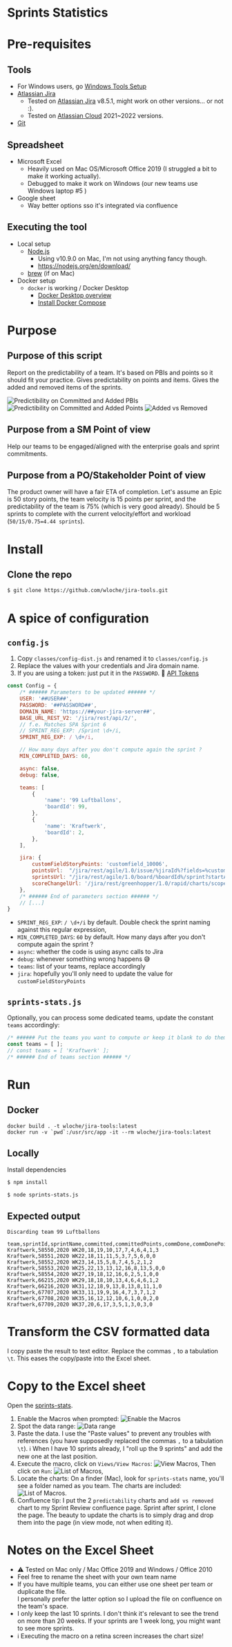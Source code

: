 # Sprints Statistics

# Pre-requisites

## Tools
- For Windows users, go [Windows Tools Setup](windows-tools-setup.md)
- [Atlassian Jira](https://www.atlassian.com/software/jira) 
    - Tested on [Atlassian Jira](https://www.atlassian.com/software/jira) v8.5.1, might work on other versions... or not :).
    - Tested on [Atlassian Cloud](https://confluence.atlassian.com/cloud/blog/2022/03/atlassian-cloud-changes-feb-28-to-mar-7-2022) 2021~2022 versions.
- [Git](https://git-scm.com/download)

## Spreadsheet
- Microsoft Excel
  - Heavily used on Mac OS/Microsoft Office 2019 (I struggled a bit to make it working actually).
  - Debugged to make it work on Windows (our new teams use Windows laptop #5 )
- Google sheet
  - Way better options sso it's integrated via confluence

## Executing the tool
- Local setup
  - [Node.js](https://nodejs.org/en/)
    - Using v10.9.0 on Mac, I'm not using anything fancy though.
    - https://nodejs.org/en/download/
  - [brew](https://brew.sh/) (if on Mac)
- Docker setup
  - `docker` is working / Docker Desktop
    - [Docker Desktop overview](https://docs.docker.com/desktop/)
    - [Install Docker Compose](https://docs.docker.com/compose/install/)

# Purpose
## Purpose of this script
Report on the predictability of a team. It's based on PBIs and points so it should fit your practice.
Gives predictability on points and items. Gives the added and removed items of the sprints.

![Predictibility on Committed and Added PBIs](Kraftwerk/Predictability%20on%20Committed%20and%20Added%20PBIs.png)
![Predictibility on Committed and Added Points](Kraftwerk/Predictability%20on%20Committed%20and%20Added%20Points.png)
![Added vs Removed](Kraftwerk/Added%20vs%20Removed.png)

## Purpose from a SM Point of view
Help our teams to be engaged/aligned with the enterprise goals and sprint commitments.

## Purpose from a PO/Stakeholder Point of view
The product owner will have a fair ETA of completion.
Let's assume an Epic is 50 story points, the team velocity is 15 points per sprint, and the predictability of the team is 75% (which is very good already).
Should be 5 sprints to complete with the current velocity/effort and workload (`50/15/0.75=4.44 sprints`). 

# Install
## Clone the repo
```bash
$ git clone https://github.com/wloche/jira-tools.git
```

# A spice of configuration

## `config.js`
1. Copy `classes/config-dist.js` and renamed it to `classes/config.js`
2. Replace the values with your credentials and Jira domain name.
3. If you are using a token: just put it in the `PASSWORD`. 🔗 [API Tokens](https://id.atlassian.com/manage-profile/security/api-tokens)

```javascript
const Config = {
    /* ###### Parameters to be updated ###### */
    USER: '##USER##',
    PASSWORD: '##PASSWORD##',
    DOMAIN_NAME: 'https://##your-jira-server##',
    BASE_URL_REST_V2: '/jira/rest/api/2/',
    // f.e. Matches SPA Sprint 6
    // SPRINT_REG_EXP: /Sprint \d+/i,
    SPRINT_REG_EXP: / \d+/i,

    // How many days after you don't compute again the sprint ?
    MIN_COMPLETED_DAYS: 60,

    async: false,
    debug: false,

    teams: [
        {
            'name': '99 Luftballons',
            'boardId': 99,
        },
        {
            'name': 'Kraftwerk',
            'boardId': 2,
        },
    ],

    jira: {
        customFieldStoryPoints: 'customfield_10006',
        pointsUrl:  "/jira/rest/agile/1.0/issue/%jiraId%?fields=%customFieldStoryPoints%,issuetype",
        sprintsUrl: "/jira/rest/agile/1.0/board/%boardId%/sprint?startAt=%startAt%",
        scoreChangelUrl: '/jira/rest/greenhopper/1.0/rapid/charts/scopechangeburndownchart?rapidViewId=%boardId%&sprintId=%sprintId%',
    },
    /* ###### End of parameters section ###### */
    // [...]
}
```

- `SPRINT_REG_EXP`: `/ \d+/i` by default. Double check the sprint naming against this regular expression,
- `MIN_COMPLETED_DAYS`: `60` by default. How many days after you don't compute again the sprint ?
- `async`: whether the code is using async calls to Jira
- `debug`: whenever something wrong happens :sweat_smile:
- `teams`: list of your teams, replace accordingly
- `jira`: hopefully you'll only need to update the value for `customFieldStoryPoints`

## `sprints-stats.js`
Optionally, you can process some dedicated teams, update the constant `teams` accordingly:

```javascript
/* ###### Put the teams you want to compute or keep it blank to do them all ###### */
const teams = [ ];
// const teams = [ 'Kraftwerk' ];
/* ###### End of teams section ###### */
```

# Run
## Docker
```shell
docker build . -t wloche/jira-tools:latest
docker run -v `pwd`:/usr/src/app -it --rm wloche/jira-tools:latest
```

## Locally
Install dependencies
```bash
$ npm install
```

```shell
$ node sprints-stats.js 
```

## Expected output
```shell
Discarding team 99 Luftballons

team,sprintId,sprintName,committed,committedPoints,commDone,commDonePoints,added,addedPoints,addedDone,addedDonePoints,removed,removedPoints
Kraftwerk,58550,2020 WK20,18,19,10,17,7,4,6,4,1,3
Kraftwerk,58551,2020 WK22,18,11,11,5,3,7,5,6,0,0
Kraftwerk,58552,2020 WK23,14,15,5,8,7,4,5,2,1,2
Kraftwerk,58553,2020 WK25,22,13,13,12,16,8,13,5,0,0
Kraftwerk,58554,2020 WK27,19,18,12,16,6,2,5,1,0,0
Kraftwerk,66215,2020 WK29,18,18,10,13,4,6,4,6,1,2
Kraftwerk,66216,2020 WK31,12,18,9,13,8,13,8,11,1,0
Kraftwerk,67707,2020 WK33,11,19,9,16,4,7,3,7,1,2
Kraftwerk,67708,2020 WK35,16,12,12,10,6,1,0,0,2,0
Kraftwerk,67709,2020 WK37,20,6,17,3,5,1,3,0,3,0
```

# Transform the CSV formatted data
I copy paste the result to text editor. Replace the commas `,` to a tabulation `\t`.
This eases the copy/paste into the Excel sheet.

# Copy to the Excel sheet
Open the [sprints-stats](../../assets/sprints-stats.xlsm).

1. Enable the Macros when prompted:
![Enable the Macros](images/excel-enable-macros.png)
2. Spot the data range:
![Data range](images/excel-data-range.png)
3. Paste the data.
I use the "Paste values" to prevent any troubles with references (you have supposedly replaced the commas `,` to a tabulation `\t`).
:information_source: When I have 10 sprints already, I "roll up the 9 sprints" and add the new one at the last position.
4. Execute the macro, click on `Views/View Macros`:
![View Macros](images/excel-view-macros.png),
Then click on `Run`:
![List of Macros](images/excel-macros.png),
5. Locate the charts:
On a finder (Mac), look for `sprints-stats` name, you'll see a folder named as you team.
The charts are included:
![List of Macros](images/finder-locate-charts.png).
6. Confluence tip:
I put the 2 `predictability` charts and `add vs removed` chart to my Sprint Review confluence page.
Sprint after sprint, I clone the page. The beauty to update the charts is to simply drag and drop them into the page (in view mode, not when editing it).

# Notes on the Excel Sheet
- :warning: Tested on Mac only / Mac Office 2019 and Windows / Office 2010
- Feel free to rename the sheet with your own team name
- If you have multiple teams, you can either use one sheet per team or duplicate the file.\
I personally prefer the latter option so I upload the file on confluence on the team's space. 
- I only keep the last 10 sprints. I don't think it's relevant to see the trend on more than 20 weeks.
If your sprints are 1 week long, you might want to see more sprints.
- :information_source: Executing the macro on a retina screen increases the chart size!
